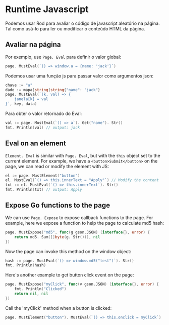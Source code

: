 # Runtime Javascript

Podemos usar Rod para avaliar o código de javascript aleatório na página. Tal como usá-lo para ler ou modificar o conteúdo HTML da página.

## Avaliar na página

Por exemplo, use `Page. Eval` para definir o valor global:

```go
page. MustEval(`() => window.a = {name: 'jack'}`)
```

Podemos usar uma função js para passar valor como argumentos json:

```go
chave := "a"
dado := mapa[string]string{"name": "jack"}
page. MustEval(`(k, val) => {
    janela[k] = val
}`, key, data)
```

Para obter o valor retornado do Eval:

```go
val := page. MustEval(`() => a`). Get("name"). Str()
fmt. Println(val) // output: jack
```

## Eval on an element

`Element. Eval` is similar with `Page. Eval`, but with the `this` object set to the current element. For example, we have a `<button>Submit</button>` on the page, we can read or modify the element with JS:

```go
el := page. MustElement("button")
el. MustEval(`() => this.innerText = "Apply"`) // Modify the content
txt := el. MustEval(`() => this.innerText`). Str()
fmt. Println(txt) // output: Apply
```

## Expose Go functions to the page

We can use `Page. Expose` to expose callback functions to the page. For example, here we expose a function to help the page to calculate md5 hash:

```go
page. MustExpose("md5", func(g gson.JSON) (interface{}, error) {
    return md5. Sum([]byte(g. Str())), nil
})
```

Now the page can invoke this method on the window object:

```go
hash := page. MustEval(`() => window.md5("test")`). Str()
fmt. Println(hash)
```

Here's another example to get button click event on the page:

```go
page. MustExpose("myClick", func(v gson.JSON) (interface{}, error) {
    fmt. Println("Clicked")
    return nil, nil
})
```

Call the 'myClick' method when a button is clicked:

```go
page. MustElement("button"). MustEval(`() => this.onclick = myClick`)
```
